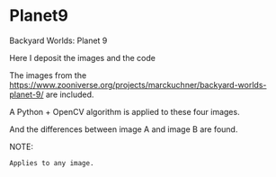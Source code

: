 # Planet9
Backyard Worlds: Planet 9

Here I deposit the images and the code

The images from the https://www.zooniverse.org/projects/marckuchner/backyard-worlds-planet-9/ are included.

A Python + OpenCV algorithm is applied to these four images.

And the differences between image A and image B are found.

NOTE:

    Applies to any image.

